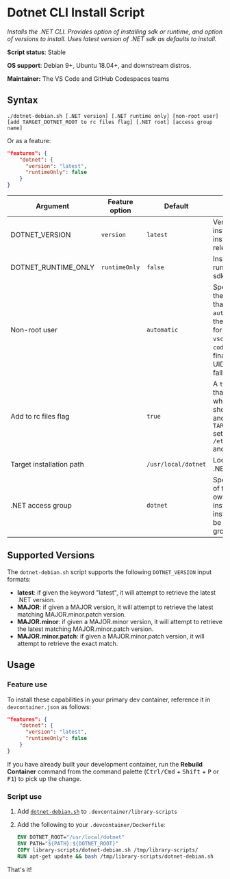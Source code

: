 # Dotnet CLI Install Script

*Installs the .NET CLI. Provides option of installing sdk or runtime, and option of versions to install. Uses latest version of .NET sdk as defaults to install.*

**Script status**: Stable

**OS support**: Debian 9+, Ubuntu 18.04+, and downstream distros.

**Maintainer:** The VS Code and GitHub Codespaces teams

## Syntax

```text
./dotnet-debian.sh [.NET version] [.NET runtime only] [non-root user] [add TARGET_DOTNET_ROOT to rc files flag] [.NET root] [access group name]
```

Or as a feature:

```json
"features": {
    "dotnet": {
      "version": "latest",
      "runtimeOnly": false
    }
}
```

|Argument|Feature option|Default|Description|
|--------|--------------|-------|-----------|
|DOTNET_VERSION| `version` | `latest`| Version of .NET to install. Use `latest` to install the latest released version. |
|DOTNET_RUNTIME_ONLY| `runtimeOnly` | `false` | Install just the .NET runtime if true, and sdk if false. |
|Non-root user| | `automatic`| Specifies a user in the container other than root. A value of `automatic` will cause the script to check for a user called `vscode`, then `node`, `codespace`, and finally a user with a UID of `1000` before falling back to `root`. |
| Add to rc files flag | | `true` | A `true`/`false` flag that indicates whether the `PATH` should be updated and `TARGET_INSTALL_PATH` set via `/etc/bash.bashrc` and `/etc/zsh/zshrc`. |
|Target installation path| | `/usr/local/dotnet`| Location to install .NET. |
|.NET access group| |`dotnet`| Specifies the name of the group that will own the .NET installation. The installing user will be added to that group automatically.|

## Supported Versions

The `dotnet-debian.sh` script supports the following `DOTNET_VERSION` input formats:

- **latest**: if given the keyword "latest", it will attempt to retrieve the latest .NET version.
- **MAJOR**: if given a MAJOR version, it will attempt to retrieve the latest matching MAJOR.minor.patch version.
- **MAJOR.minor**: if given a MAJOR.minor version, it will attempt to retrieve the latest matching MAJOR.minor.patch version.
- **MAJOR.minor.patch**: if given a MAJOR.minor.patch version, it will attempt to retrieve the exact match.

## Usage

### Feature use

To install these capabilities in your primary dev container, reference it in `devcontainer.json` as follows:

```json
"features": {
    "dotnet": {
      "version": "latest",
      "runtimeOnly": false
    }
}
```

If you have already built your development container, run the **Rebuild Container** command from the command palette (<kbd>Ctrl/Cmd</kbd> + <kbd>Shift</kbd> + <kbd>P</kbd> or <kbd>F1</kbd>) to pick up the change.

### Script use

1. Add [`dotnet-debian.sh`](../dotnet-debian.sh) to `.devcontainer/library-scripts`

2. Add the following to your `.devcontainer/Dockerfile`:

    ```Dockerfile
    ENV DOTNET_ROOT="/usr/local/dotnet"
    ENV PATH="${PATH}:${DOTNET_ROOT}"
    COPY library-scripts/dotnet-debian.sh /tmp/library-scripts/
    RUN apt-get update && bash /tmp/library-scripts/dotnet-debian.sh
    ```

That's it!
